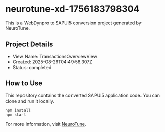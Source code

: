 # neurotune-xd-1756183798304
This is a WebDynpro to SAPUI5 conversion project generated by NeuroTune.

## Project Details
- View Name: TransactionsOverviewView
- Created: 2025-08-26T04:49:58.307Z
- Status: completed

## How to Use
This repository contains the converted SAPUI5 application code. You can clone and run it locally.

```
npm install
npm start
```

For more information, visit [NeuroTune](https://neurotune.com).
        